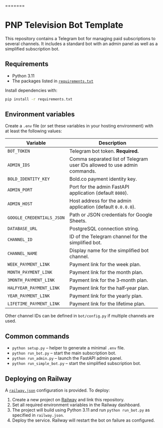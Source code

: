 =======
# PNP Television Bot Template

This repository contains a Telegram bot for managing paid subscriptions to several channels.  It includes a standard bot with an admin panel as well as a simplified subscription bot.

## Requirements

* Python 3.11
* The packages listed in [`requirements.txt`](requirements.txt)

Install dependencies with:

```bash
pip install -r requirements.txt
```

## Environment variables

Create a `.env` file (or set these variables in your hosting environment) with at least the following values:

| Variable | Description |
|----------|-------------|
| `BOT_TOKEN` | Telegram bot token. **Required.** |
| `ADMIN_IDS` | Comma separated list of Telegram user IDs allowed to use admin commands. |
| `BOLD_IDENTITY_KEY` | Bold.co payment identity key. |
| `ADMIN_PORT` | Port for the admin FastAPI application (default `8080`). |
| `ADMIN_HOST` | Host address for the admin application (default `0.0.0.0`). |
| `GOOGLE_CREDENTIALS_JSON` | Path or JSON credentials for Google Sheets. |
| `DATABASE_URL` | PostgreSQL connection string. |
| `CHANNEL_ID` | ID of the Telegram channel for the simplified bot. |
| `CHANNEL_NAME` | Display name for the simplified bot channel. |
| `WEEK_PAYMENT_LINK` | Payment link for the week plan. |
| `MONTH_PAYMENT_LINK` | Payment link for the month plan. |
| `3MONTH_PAYMENT_LINK` | Payment link for the 3‑month plan. |
| `HALFYEAR_PAYMENT_LINK` | Payment link for the half‑year plan. |
| `YEAR_PAYMENT_LINK` | Payment link for the yearly plan. |
| `LIFETIME_PAYMENT_LINK` | Payment link for the lifetime plan. |

Other channel IDs can be defined in `bot/config.py` if multiple channels are used.

## Common commands

* `python setup.py` – helper to generate a minimal `.env` file.
* `python run_bot.py` – start the main subscription bot.
* `python run_admin.py` – launch the FastAPI admin panel.
* `python run_simple_bot.py` – start the simplified subscription bot.

## Deploying on Railway

A [`railway.json`](railway.json) configuration is provided.  To deploy:

1. Create a new project on [Railway](https://railway.app/) and link this repository.
2. Set all required environment variables in the Railway dashboard.
3. The project will build using Python 3.11 and run `python run_bot.py` as specified in `railway.json`.
4. Deploy the service.  Railway will restart the bot on failure as configured.

